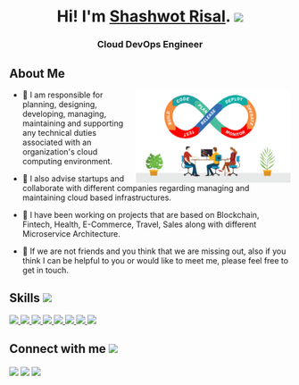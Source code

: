 <h1 align="center"> Hi! I'm <a href="https://shashwotrisal.com.np">Shashwot Risal</a>. <img src = "https://raw.githubusercontent.com/MartinHeinz/MartinHeinz/master/wave.gif" width = 50px></h1>
<h3 align="center">Cloud DevOps Engineer</h3>

</p>

<h2> About Me </h2>

<img width="55%" align="right" alt="Github" src="https://github.com/shashwot/shashwot/blob/main/devops.gif" />


- 🔭 I am responsible for planning, designing, developing, managing, maintaining and supporting any technical duties associated with an organization's cloud computing environment.

- 🌱 I also advise startups and collaborate with different companies regarding managing and maintaining cloud based infrastructures.

- 👯 I have been working on projects that are based on Blockchain, Fintech, Health, E-Commerce, Travel, Sales along with different Microservice Architecture. 

- 💬 If we are not friends and you think that we are missing out, also if you think I can be helpful to you or would like to meet me, please feel free to get in touch.

<h2> Skills <img src = "https://media2.giphy.com/media/QssGEmpkyEOhBCb7e1/giphy.gif?cid=ecf05e47a0n3gi1bfqntqmob8g9aid1oyj2wr3ds3mg700bl&rid=giphy.gif" width = 32px> </h2>
<a href= "https://github.com/shashwot/terraform" > <img width ='32px' src ='https://cdn.icon-icons.com/icons2/2107/PNG/512/file_type_terraform_icon_130125.png'> </a>
<a href= "https://github.com/shashwot/Kubernetes" > <img width ='32px' src ='https://cdn2.iconfinder.com/data/icons/mixd/512/16_kubernetes-512.png'> </a>
<a href= "https://github.com/shashwot/alpine-tomcat" > <img width ='32px' src ='https://cdn.icon-icons.com/icons2/2699/PNG/512/docker_official_logo_icon_169250.png'> </a>
<a href= "https://github.com/shashwot/nginx-php-fpm" > <img width ='32px' src ='https://cdn.icon-icons.com/icons2/2107/PNG/512/file_type_nginx_icon_130305.png'> </a>
<a href= "https://github.com/shashwot/istio-mesh" > <img width ='32px' src ='https://jmtirado.net/wp-content/uploads/2020/05/istio-whitelogo-bluebackground-framed.svg_-795x795.png'> </a>
<a href= "https://github.com/shashwot/nodejs-api-with-swagger-docs" > <img width ='32px' src ='https://raw.githubusercontent.com/rahulbanerjee26/githubAboutMeGenerator/main/icons/javascript.svg'> </a>
<a href= "https://helm.sh/" > <img width ='32px' src ='https://cdn.icon-icons.com/icons2/2107/PNG/512/file_type_helm_icon_130546.png'> </a>
<a href= "https://www.linux.org/" > <img width ='32px' src ='http://cdn.onlinewebfonts.com/svg/img_237140.png'> </a>


<h2> Connect with me <img src='https://raw.githubusercontent.com/ShahriarShafin/ShahriarShafin/main/Assets/handshake.gif' width="100px"> </h2>
<a href = 'https://www.facebook.com/shashwotrisal/'> <img width = '32px' align= 'center' src="https://raw.githubusercontent.com/rahulbanerjee26/githubAboutMeGenerator/main/icons/facebook.svg"/></a> 
<a href = 'https://shashwotrisal.com.np'> <img width = '32px' align= 'center' src="https://raw.githubusercontent.com/rahulbanerjee26/githubAboutMeGenerator/main/icons/portfolio.png"/></a> 
<a href = 'https://www.github.com/shashwot'> <img width = '32px' align= 'center' src="https://raw.githubusercontent.com/rahulbanerjee26/githubAboutMeGenerator/main/icons/github.svg"/></a> 
